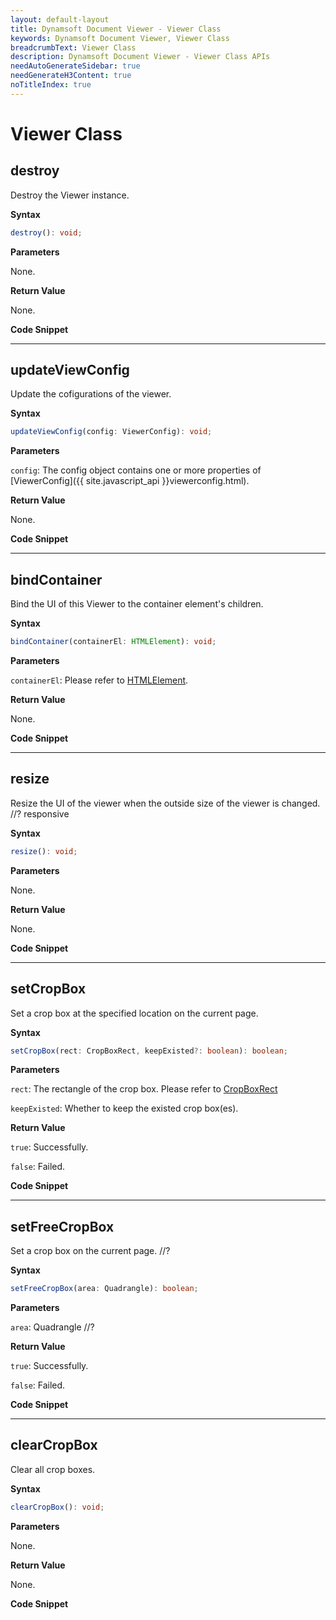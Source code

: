 ```yaml
---
layout: default-layout
title: Dynamsoft Document Viewer - Viewer Class
keywords: Dynamsoft Document Viewer, Viewer Class
breadcrumbText: Viewer Class
description: Dynamsoft Document Viewer - Viewer Class APIs
needAutoGenerateSidebar: true
needGenerateH3Content: true
noTitleIndex: true
---
```


# Viewer Class


## destroy

Destroy the Viewer instance.

**Syntax**

```typescript
destroy(): void;
```

**Parameters**

None.

**Return Value**

None.

**Code Snippet**



---

## updateViewConfig

Update the cofigurations of the viewer.

**Syntax**

```typescript
updateViewConfig(config: ViewerConfig): void;
```

**Parameters**

`config`: The config object contains one or more properties of [ViewerConfig]({{ site.javascript_api }}viewerconfig.html).

**Return Value**

None.

**Code Snippet**



---

## bindContainer

Bind the UI of this Viewer to the container element's children.

**Syntax**

```typescript
bindContainer(containerEl: HTMLElement): void;
```

**Parameters**

`containerEl`: Please refer to [HTMLElement](https://developer.mozilla.org/en-US/docs/Web/API/HTMLElement).

**Return Value**

None.

**Code Snippet**




---

## resize

Resize the UI of the viewer when the outside size of the viewer is changed. //? responsive

**Syntax**

```typescript
resize(): void;
```

**Parameters**

None.

**Return Value**

None.

**Code Snippet**




---

## setCropBox

Set a crop box at the specified location on the current page.

**Syntax**

```typescript
setCropBox(rect: CropBoxRect, keepExisted?: boolean): boolean;
```

**Parameters**

`rect`: The rectangle of the crop box. Please refer to [CropBoxRect]()

`keepExisted`: Whether to keep the existed crop box(es).

**Return Value**

`true`: Successfully.

`false`: Failed.

**Code Snippet**




---

## setFreeCropBox

Set a crop box on the current page.  //?

**Syntax**

```typescript
setFreeCropBox(area: Quadrangle): boolean;
```

**Parameters**

`area`: Quadrangle //?

**Return Value**

`true`: Successfully.

`false`: Failed.

**Code Snippet**



---

## clearCropBox

Clear all crop boxes.

**Syntax**

```typescript
clearCropBox(): void;
```

**Parameters**

None.

**Return Value**

None.

**Code Snippet**








<!--
---

## 



**Syntax**

```typescript

```

**Parameters**



**Return Value**



**Code Snippet**




-->
